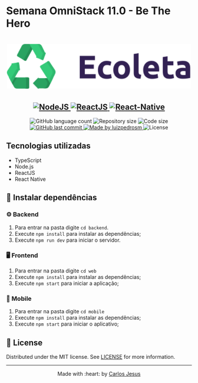 # Semana OmniStack 11.0 - Be The Hero

<h1 align="center">
    <img src=".github/logo.svg" width="500">
</h1>
<h2 align="center">
  <a href="https://nodejs.org/en/">
    <img src="https://img.shields.io/static/v1?label=Node&message=JS&color=blue?style=plastic&logo=Node.js" alt="NodeJS" />
  </a>
  <a href="https://reactjs.org/">
    <img src="https://img.shields.io/static/v1?label=React&message=JS&color=blue?style=plastic&logo=React" alt="ReactJS" />
  </a>
  <a href="https://reactnative.dev/">
    <img src="https://img.shields.io/static/v1?label=React&message=Native&color=blue?style=plastic&logo=React" alt="React-Native" />
  </a>
</h2>

<p align="center">
  <img alt="GitHub language count" src="https://img.shields.io/github/languages/count/luizpedrosm/omnistack-11?color=%2304D361">

  <img alt="Repository size" src="https://img.shields.io/github/repo-size/luizpedrosm/ecoleta">
  <img alt="Code size" src="https://img.shields.io/github/languages/code-size/luizpedrosm/ecoleta">
  
  <a href="https://github.com/luizpedrosm/ecoleta/commits/master">
    <img alt="GitHub last commit" src="https://img.shields.io/github/last-commit/luizpedrosm/ecoleta">
  </a>
	
  <a href="https://www.linkedin.com/in/luizpedrosm/">  
    <img alt="Made by luizpedrosm" src="https://img.shields.io/badge/made%20by-luizpedrosm-blue">
  </a>

  <img alt="License" src="https://img.shields.io/badge/license-MIT-brightgreen">
</p>

## Tecnologias utilizadas

- TypeScript
- Node.js
- ReactJS
- React Native

## :wrench: Instalar dependências

### :gear: Backend

1. Para entrar na pasta digite `cd backend`.
2. Execute `npm install` para instalar as dependências;
3. Execute `npm run dev` para iniciar o servidor.

### :desktop_computer: Frontend

1. Para entrar na pasta digite `cd web`
2. Execute `npm install` para instalar as dependências;
3. Execute `npm start` para iniciar a aplicação;

### :iphone: Mobile

1. Para entrar na pasta digite `cd mobile`
2. Execute `npm install` para instalar as dependências;
3. Execute `npm start` para iniciar o aplicativo;

## :page_facing_up: License

Distributed under the MIT license. See [LICENSE](.github/LICENSE.md) for more information.

---

<p align="center">
    Made with :heart: by <a href="https://github.com/karlscode">Carlos Jesus</a>
</p>

